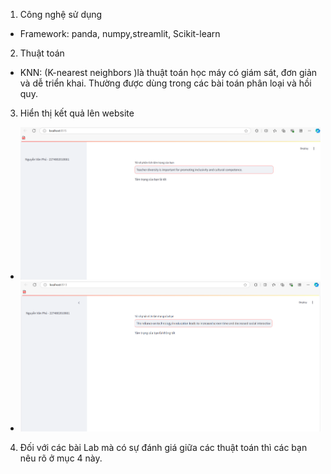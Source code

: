 1. Công nghệ sử dụng
+ Framework: panda, numpy,streamlit, Scikit-learn
2. Thuật toán
+ KNN: (K-nearest neighbors )là thuật toán học máy có giám sát, đơn giản và dễ triển khai. Thường được dùng trong các bài toán phân loại và hồi quy.
3. Hiển thị kết quả lên website
+ ![example](anh1.png)
+ ![example](anh2.png)
4. Đối với các bài Lab mà có sự đánh giá giữa các thuật toán thì các bạn nêu rõ ở mục 4 này.